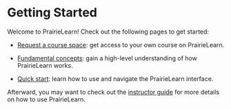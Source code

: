 # Getting Started

Welcome to PrairieLearn! Check out the following pages to get started:

- [Request a course space](../requestCourse/index.md): get access to your own course on PrairieLearn.

- [Fundamental concepts](../concepts/index.md): gain a high-level understanding of how PrairieLearn works.

- [Quick start](../getStarted.md): learn how to use and navigate the PrairieLearn interface.

Afterward, you may want to check out the [instructor guide](../instructor-guide/index.md) for more details on how to use PrairieLearn.
